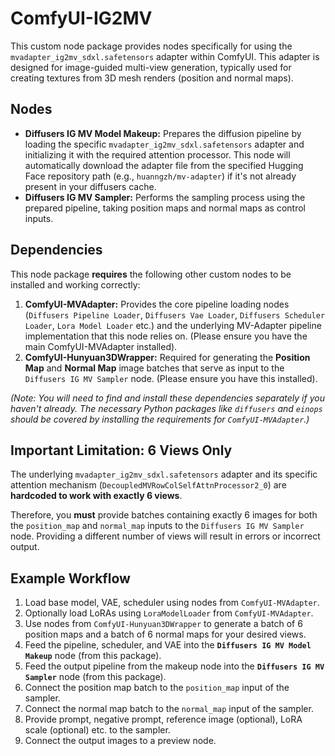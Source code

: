 # ComfyUI-IG2MV

This custom node package provides nodes specifically for using the `mvadapter_ig2mv_sdxl.safetensors` adapter within ComfyUI. This adapter is designed for image-guided multi-view generation, typically used for creating textures from 3D mesh renders (position and normal maps).

## Nodes

*   **Diffusers IG MV Model Makeup:** Prepares the diffusion pipeline by loading the specific `mvadapter_ig2mv_sdxl.safetensors` adapter and initializing it with the required attention processor. This node will automatically download the adapter file from the specified Hugging Face repository path (e.g., `huanngzh/mv-adapter`) if it's not already present in your diffusers cache.
*   **Diffusers IG MV Sampler:** Performs the sampling process using the prepared pipeline, taking position maps and normal maps as control inputs.

## Dependencies

This node package **requires** the following other custom nodes to be installed and working correctly:

1.  **ComfyUI-MVAdapter:** Provides the core pipeline loading nodes (`Diffusers Pipeline Loader`, `Diffusers Vae Loader`, `Diffusers Scheduler Loader`, `Lora Model Loader` etc.) and the underlying MV-Adapter pipeline implementation that this node relies on. (Please ensure you have the main ComfyUI-MVAdapter installed).
2.  **ComfyUI-Hunyuan3DWrapper:** Required for generating the **Position Map** and **Normal Map** image batches that serve as input to the `Diffusers IG MV Sampler` node. (Please ensure you have this installed).

*(Note: You will need to find and install these dependencies separately if you haven't already. The necessary Python packages like `diffusers` and `einops` should be covered by installing the requirements for `ComfyUI-MVAdapter`.)*

## Important Limitation: 6 Views Only

The underlying `mvadapter_ig2mv_sdxl.safetensors` adapter and its specific attention mechanism (`DecoupledMVRowColSelfAttnProcessor2_0`) are **hardcoded to work with exactly 6 views**.

Therefore, you **must** provide batches containing exactly 6 images for both the `position_map` and `normal_map` inputs to the `Diffusers IG MV Sampler` node. Providing a different number of views will result in errors or incorrect output.

## Example Workflow

1.  Load base model, VAE, scheduler using nodes from `ComfyUI-MVAdapter`.
2.  Optionally load LoRAs using `LoraModelLoader` from `ComfyUI-MVAdapter`.
3.  Use nodes from `ComfyUI-Hunyuan3DWrapper` to generate a batch of 6 position maps and a batch of 6 normal maps for your desired views.
4.  Feed the pipeline, scheduler, and VAE into the **`Diffusers IG MV Model Makeup`** node (from this package).
5.  Feed the output pipeline from the makeup node into the **`Diffusers IG MV Sampler`** node (from this package).
6.  Connect the position map batch to the `position_map` input of the sampler.
7.  Connect the normal map batch to the `normal_map` input of the sampler.
8.  Provide prompt, negative prompt, reference image (optional), LoRA scale (optional) etc. to the sampler.
9.  Connect the output images to a preview node.
